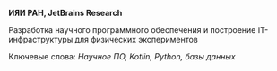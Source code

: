**ИЯИ РАН, JetBrains Research**

Разработка научного программного обеспечения и построение IT-инфраструктуры для физических экспериментов

Ключевые слова: *Научное ПО, Kotlin, Python, базы данных*